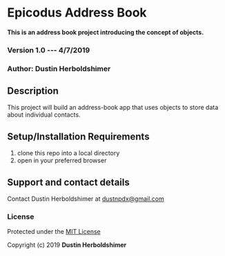 # Epicodus Address Book

#### This is an address book project introducing the concept of objects.

### Version 1.0 --- 4/7/2019

### Author: Dustin Herboldshimer

## Description

This project will build an address-book app that uses objects to store data about
individual contacts.

## Setup/Installation Requirements

1.  clone this repo into a local directory
2.  open in your preferred browser

<!-- ## Known Bugs -->


## Support and contact details

Contact Dustin Herboldshimer at dustnpdx@gmail.com


### License

Protected under the <a href="https://opensource.org/licenses/MIT">MIT License</a>

Copyright (c) 2019 **Dustin Herboldshimer**
